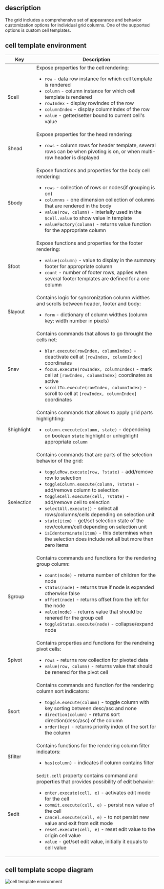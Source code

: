 ## description
The grid includes a comprehensive set of appearance and behavior customization options for individual grid columns. One of the supported options is custom cell templates.

## cell template environment
<table class="attributes">
<thead>
	<tr>
		<th>Key</th>
		<th>Description</th>
	</tr>
</thead>
<tbody>
	<tr>
	  <td>$cell</td>
	  <td>Expose properties for the cell rendering:
	  	<ul class="attributes">
	  		<li>
	  			<code>row</code> - data row instance for which cell template is rendered 
	  		</li>
	  		<li>
	  			<code>column</code> - column instance for which cell template is rendered
	  		</li>
	  		<li>
	  			<code>rowIndex</code> - display rowIndex of the row
	  		</li>
	  		<li>
	  			<code>columnIndex</code> - display columnIndex of the row
	  		</li>
	  		<li>
	  			<code>value</code> - getter/setter bound to current cell's value
	  		</li>
	  	</ui>
	  </td>
	</tr>
	<tr>
	  <td>$head</td>
	  <td>Expose properties for the head rendering:
	  	<ul class="attributes">
		  	<li>
		  	<code>rows</code> - column rows for header template, several rows can be when pivoting is on, or when multi-row header is displayed
		  	</li>
		</ul>
	  </td>
	</tr>
	<tr>
	  <td>$body</td>
	  <td>Expose functions and properties for the body cell rendering:
	  	<ul class="attributes">
		  	<li>
		  	<code>rows</code> - collection of rows or nodes(if grouping is on)
		  	</li>
		  	<li>
		  	<code>columnns</code> - one dimension collection of columns that are rendered in the body
		  	</li>
     	  	<li>
     		  	<code>value(row, column)</code> - interlally used in the <code>$cell.value</code> to show value in template
     		</li>
     		<li>
           	<code>valueFactory(column)</code> - returns value function for the appropriate column
         </li>
     	</ul>
     	</td>
	</tr>
	<tr>
	  <td>$foot</td>
	  <td>Expose functions and properties for the footer rendering:
	  	<ul class="attributes">
     	  	<li>
     		  	<code>value(column)</code> - value to display in the summary footer for appropriate column
     		</li>
     		<li>
           	<code>count</code> - number of footer rows, applies when several footer templates are defined for a one column
         </li>
    	</ul>	  
     </td>
	</tr>
	<tr>
	  <td>$layout</td>
	  <td>Contains logic for syncronization column widthes and scrolls between header, footer and body:
		<ul class="attributes">
     	  	<li>
     		  	<code>form</code> - dictionary of column widthes (column key: width number in pixels)
     		</li>
    	</ul>	  	  
	  </td>
	</tr>
	<tr>
	  <td>$nav</td>
	  <td>Contains commands that allows to go throught the cells net:
		<ul class="attributes">
     	  	<li>
     		  	<code>blur.execute(rowIndex, columnIndex)</code> - deactivate cell at <code>[rowIndex, columnIndex]</code> coordinates
     		</li>
     	  	<li>
     		  	<code>focus.execute(rowIndex, columnIndex)</code> - mark cell at <code>[rowIndex, columnIndex]</code> coordinates as active  
     		</li>
     	  	<li>
     		  	<code>scrollTo.execute(rowIndex, columnIndex)</code> - scroll to cell at <code>[rowIndex, columnIndex]</code> coordinates
     		</li>			     		
    	</ul>	  	  
	  </td>
	</tr>
	<tr>
	  <td>$highlight</td>
	  <td>Contains commands that allows to apply grid parts highlighting:
		<ul class="attributes">
     	  	<li>
     		  	<code>column.execute(column, state)</code> - dependeing on boolean <code>state</code> highlight or unhighlight appropriate <code>column</code>
     		</li>     	
    	</ul>	  
	  </td>
	</tr>
	<tr>
	  <td>$selection</td>
	  <td>Contains commands that are parts of the selection behavior of the grid:
		<ul class="attributes">
     	  	<li>
     		  	<code>toggleRow.execute(row, ?state)</code> - add/remove row to selection
     		</li>     	
     	  	<li>
     		  	<code>toggleColumn.execute(column, ?state)</code> - add/remove column to selection
     		</li>     	
     	  	<li>
     		  	<code>toggleCell.execute(cell, ?state)</code> - add/remove cell to selection
     		</li>     	     	   	
     	  	<li>
     		  	<code>selectAll.execute()</code> - select all rows/columns/cells depending on selection unit
     		</li>     	
     	  	<li>
     		  	<code>state(item)</code> - get/set selection state of the row/column/cell depending on selection unit
     		</li>     	
     	  	<li>
     		  	<code>isIdenterminate(item)</code> - this determines when the selection does include not all but more then zero items
     		</li>     	
    	</ul>	  
	  </td>
	</tr>
	<tr>
	  <td>$group</td>
	  <td>Contains commands and functions for the rendering group column:
		<ul class="attributes">
     	  	<li>
     		  	<code>count(node)</code> - returns number of children for the node
     		</li>   
     	  	<li>
     		  	<code>status(node)</code> - returns true if node is expanded otherwise false
     		</li>   
     	  	<li>
     		  	<code>offset(node)</code> - returns offset from the left for the node
     		</li>   
     	  	<li>
     		  	<code>value(node)</code> - returns value that should be renered for the group cell
     		</li>   
     	  	<li>
     		  	<code>toggleStatus.execute(node)</code> - collapse/expand node
     		</li>   
      </ul>
	  </td>
	</tr>
	<tr>
	  <td>$pivot</td>
	  <td>Contains properties and functions for the rendreing pivot cells:
		<ul class="attributes">
     	  	<li>
     		  	<code>rows</code> - returns row collection for pivoted data
     		</li>   
     	  	<li>
     		  	<code>value(row, column)</code> - returns value that should be renered for the pivot cell
     		</li>   
	   </ul>
	  </td>
	</tr>
	<tr>
	  <td>$sort</td>
	  <td>Contains commands and function for the rendering column sort indicators:
		<ul class="attributes">
     	  	<li>
     		  	<code>toggle.execute(column)</code> - toggle column with key sorting between desc/asc and none 
     		</li>   
     	  	<li>
     		  	<code>direction(column)</code> - returns sort direction(desc/asc) of the column
     		</li>   
     	  	<li>
     		  	<code>order(key)</code> - returns priority index of the sort for the column
     		</li>   
	   </ul>
	  </td>
	</tr>
	<tr>
	  <td>$filter</td>
	  <td>Contains functions for the rendering column filter indicators:
		<ul class="attributes">
     	  	<li>
     		  	<code>has(column)</code> - indicates if column contains filter
     		</li>   
	   </ul>
	  </td>
	</tr>
	<tr>
	  <td>$edit</td>
	  <td><code>$edit.cell</code> property contains command and properties that provides possibility of edit behavior:
		<ul class="attributes">
     	  	<li>
     		  	<code>enter.execute(cell, e)</code> - activates edit mode for the cell
     		</li>   
     	  	<li>
     		  	<code>commit.execute(cell, e)</code> - persist new value of the cell
     		</li>   
     	  	<li>
     		  	<code>cancel.execute(cell, e)</code> - to not persist new value and exit from edit mode 
     		</li>   
     	  	<li>
     		  	<code>reset.execute(cell, e)</code> - reset edit value to the origin cell value
     		</li>   
     	  	<li>
     		  	<code>value</code> - get/set edit value, initially it equals to cell value
     		</li>   
	   </ul>	  
	  </td>
	</tr>
</tbody>
</table>

## cell template scope diagram
![cell template environment](https://github.com/qgrid/ng/blob/master/docs/view.png?raw=true)